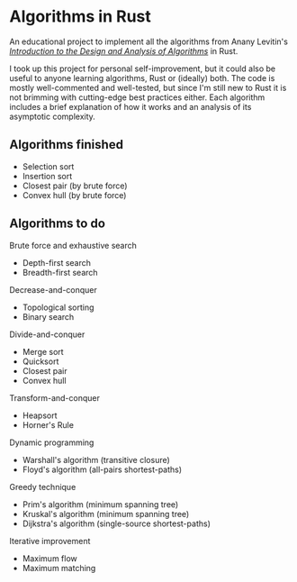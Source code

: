 # Algorithms in Rust
An educational project to implement all the algorithms from Anany Levitin's *[Introduction to the Design and Analysis of Algorithms](https://www.amazon.com/Introduction-Design-Analysis-Algorithms-3rd/dp/0132316811)* in Rust.

I took up this project for personal self-improvement, but it could also be useful to anyone learning algorithms, Rust or (ideally) both. The code is mostly well-commented and well-tested, but since I'm still new to Rust it is not brimming with cutting-edge best practices either. Each algorithm includes a brief explanation of how it works and an analysis of its asymptotic complexity.

## Algorithms finished
- Selection sort
- Insertion sort
- Closest pair (by brute force)
- Convex hull (by brute force)

## Algorithms to do
Brute force and exhaustive search
- Depth-first search
- Breadth-first search

Decrease-and-conquer
- Topological sorting
- Binary search

Divide-and-conquer
- Merge sort
- Quicksort
- Closest pair
- Convex hull

Transform-and-conquer
- Heapsort
- Horner's Rule

Dynamic programming
- Warshall's algorithm (transitive closure)
- Floyd's algorithm (all-pairs shortest-paths)

Greedy technique
- Prim's algorithm (minimum spanning tree)
- Kruskal's algorithm (minimum spanning tree)
- Dijkstra's algorithm (single-source shortest-paths)

Iterative improvement
- Maximum flow
- Maximum matching
